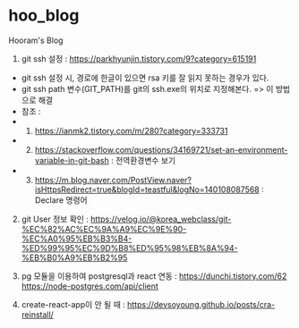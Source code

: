 # hoo_blog
Hooram's Blog

1. git ssh 설정 : https://parkhyunjin.tistory.com/9?category=615191 

- git ssh 설정 시, 경로에 한글이 있으면 rsa 키를 잘 읽지 못하는 
경우가 있다.
- git ssh path 변수(GIT_PATH)를 git의 ssh.exe의 위치로 지정해본다. => 이 방법으로 해결
- 참조 : 
- 1. https://ianmk2.tistory.com/m/280?category=333731 
- 2. https://stackoverflow.com/questions/34169721/set-an-environment-variable-in-git-bash : 전역환경변수 보기
- 3. https://m.blog.naver.com/PostView.naver?isHttpsRedirect=true&blogId=teastful&logNo=140108087568 : Declare 명령어


2. git User 정보 확인 : https://velog.io/@korea_webclass/git-%EC%82%AC%EC%9A%A9%EC%9E%90-%EC%A0%95%EB%B3%B4-%ED%99%95%EC%9D%B8%ED%95%98%EB%8A%94-%EB%B0%A9%EB%B2%95

3. pg 모듈을 이용하여 postgresql과 react 연동 :
https://dunchi.tistory.com/62
https://node-postgres.com/api/client  

4. create-react-app이 안 될 때 : https://devsoyoung.github.io/posts/cra-reinstall/
